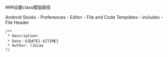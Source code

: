 ###设置class模版路径

Android Stuido - Preferences - Editor - File and Code Templates - includes - File Header

``` 
/**
 * Description: 
 * Data：${DATE}-${TIME}
 * Author: libiao
*/
```